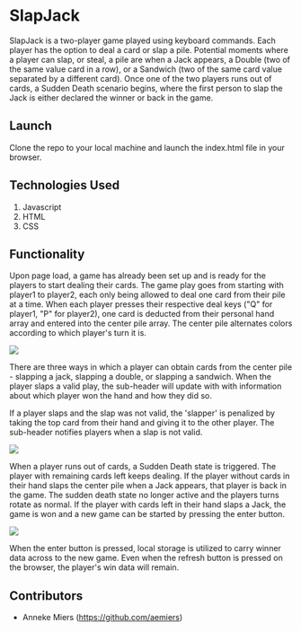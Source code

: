 # SlapJack

SlapJack is a two-player game played using keyboard commands. Each player has the option to deal a card or slap a pile. Potential moments where a player can slap, or steal, a pile are when a Jack appears, a Double (two of the same value card in a row), or a Sandwich (two of the same card value separated by a different card). Once one of the two players runs out of cards, a Sudden Death scenario begins, where the first person to slap the Jack is either declared the winner or back in the game.

## Launch

Clone the repo to your local machine and launch the index.html file in your browser.

## Technologies Used
1. Javascript
2. HTML
3. CSS

## Functionality
Upon page load, a game has already been set up and is ready for the players to start dealing their cards. The game play goes from starting with player1 to player2, each only being allowed to deal one card from their pile at a time. When each player presses their respective deal keys ("Q" for player1, "P" for player2), one card is deducted from their personal hand array and entered into the center pile array. The center pile alternates colors according to which player's turn it is.

<img src="https://media.giphy.com/media/yqwQrl9FSVwUXQr1n5/giphy.gif">

There are three ways in which a player can obtain cards from the center pile - slapping a jack, slapping a double, or slapping a sandwich. When the player slaps a valid play, the sub-header will update with with information about which player won the hand and how they did so.

If a player slaps and the slap was not valid, the 'slapper' is penalized by taking the top card from their hand and giving it to the other player. The sub-header notifies players when a slap is not valid.

<img src="https://i.gyazo.com/99d51ec20b25bad7900c53849f3a2015.gif">

When a player runs out of cards, a Sudden Death state is triggered. The player with remaining cards left keeps dealing. If the player without cards in their hand slaps the center pile when a Jack appears, that player is back in the game. The sudden death state no longer active and the players turns rotate as normal.
If the player with cards left in their hand slaps a Jack, the game is won and a new game can be started by pressing the enter button.

<img src="https://media.giphy.com/media/wHRYNt5ewHZCMPyNZZ/giphy.gif">

When the enter button is pressed, local storage is utilized to carry winner data across to the new game. Even when the refresh button is pressed on the browser, the player's win data will remain.

## Contributors
* Anneke Miers (https://github.com/aemiers)
